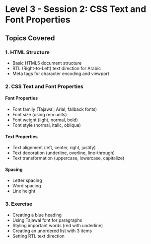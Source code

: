 # Level 3 - Session 2: CSS Text and Font Properties

## Topics Covered

### 1. HTML Structure
- Basic HTML5 document structure
- RTL (Right-to-Left) text direction for Arabic
- Meta tags for character encoding and viewport

### 2. CSS Text and Font Properties
#### Font Properties
- Font family (Tajawal, Arial, fallback fonts)
- Font size (using rem units)
- Font weight (light, normal, bold)
- Font style (normal, italic, oblique)

#### Text Properties
- Text alignment (left, center, right, justify)
- Text decoration (underline, overline, line-through)
- Text transformation (uppercase, lowercase, capitalize)

#### Spacing
- Letter spacing
- Word spacing
- Line height

### 3. Exercise
- Creating a blue heading
- Using Tajawal font for paragraphs
- Styling important words (red with underline)
- Creating an unordered list with 3 items
- Setting RTL text direction
